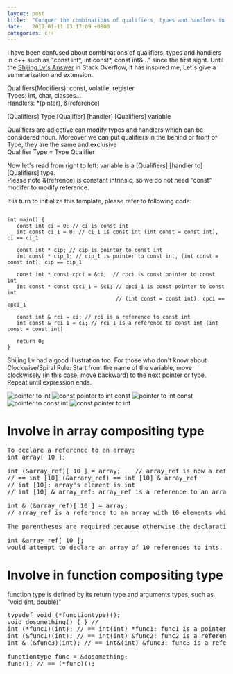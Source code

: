 ```yaml
---
layout: post
title:  "Conquer the combinations of qualifiers, types and handlers in C++"
date:   2017-01-11 13:17:09 +0800
categories: c++
---
```


I have been confused about combinations of qualifiers, types and handlers in c++ such as "const int*, int const*, const int&..." since the first sight. Until the [Shijing Lv's Answer] in Stack Overflow, it has inspired me, Let's give a summarization and extension.


Qualifiers(Modifiers): const, volatile, register <br/>
Types: int, char, classes... <br/>
Handlers: *(pinter), &(reference) <br/>

[Qualifiers] Type [Qualifier] [handler] [Qualifiers] variable <br/>

Qualifiers are adjective can modify types and handlers which can be considered noun. Moreover we can put qualifiers in the behind or front of Type, they are the same and exclusive <br/>
    Qualifier Type = Type Qualifier <br/>

Now let's read from right to left: variable is a [Qualifiers] [handler to] [Qualifiers] type.</br>
Please note &(refrence) is constant intrinsic, so we do not need "const" modifer to modify reference.

It is turn to initialize this template, please refer to following code:
<pre><code>
int main() {
   const int ci = 0; // ci is const int
   int const ci_1 = 0; // ci_1 is const int (int const = const int), ci == ci_1

   const int * cip; // cip is pointer to const int
   int const * cip_1; // cip_1 is pointer to const int, (int const = const int), cip == cip_1

   const int * const cpci = &ci;  // cpci is const pointer to const int
   int const * const cpci_1 = &ci; // cpci_1 is const pointer to const int
                                   // (int const = const int), cpci == cpci_1

   const int & rci = ci; // rci is a reference to const int
   int const & rci_1 = ci; // rci_1 is a reference to const int (int const = const int)

   return 0;
}
</code></pre>

Shijing Lv had a good illustration too. For those who don't know about Clockwise/Spiral Rule: Start from the name of the variable, move clockwisely (in this case, move backward) to the next pointer or type. Repeat until expression ends.

<img src="https://i.stack.imgur.com/sT6ng.png" alt="pointer to int">
<img src="https://i.stack.imgur.com/Zt0G2.png" alt="const pointer to int const">
<img src="https://i.stack.imgur.com/kXH8P.png" alt="pointer to int const">
<img src="https://i.stack.imgur.com/UeqZO.png" alt="pointer to const int">
<img src="https://i.stack.imgur.com/f5ftV.png" alt="const pointer to int">



# Involve in array compositing type
<pre>
To declare a reference to an array:
int array[ 10 ];

int (&array_ref)[ 10 ] = array;    // array_ref is now a reference to array
// == int [10] (&arrary_ref) == int [10] & array_ref
// int [10]: array's element is int
// int [10] & array_ref: array_ref is a reference to an array with 10 elements which are int

int & (&array_ref)[ 10 ] = array;
// array_ref is a reference to an array with 10 elements which are references to int

The parentheses are required because otherwise the declaration

int &array_ref[ 10 ];
would attempt to declare an array of 10 references to ints.
</pre>

# Involve in function compositing type
function type is defined by its return type and arguments types, such as "void (int, double)"
<pre>
typedef void (*functiontype)();
void dosomething() { } //
int (*func1)(int); // == int(int) *func1: func1 is a pointer to int(int)
int (&func1)(int); // == int(int) &func2: func2 is a reference to int(int)
int & (&func3)(int); // == int&(int) &func3: func3 is a reference to int&(int)

functiontype func = &dosomething;
func(); // == (*func)();

</pre>



[Shijing Lv's Answer]: http://stackoverflow.com/questions/1143262/what-is-the-difference-between-const-int-const-int-const-and-int-const
